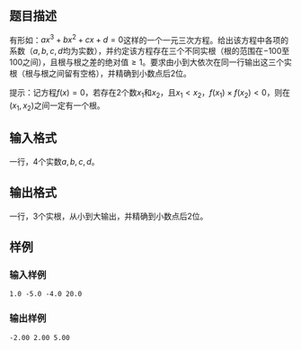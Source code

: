 ## 题目描述
有形如：$ax^3+bx^2+cx+d=0$这样的一个一元三次方程。给出该方程中各项的系数（$a,b,c,d$均为实数），并约定该方程存在三个不同实根（根的范围在$-100$至$100$之间），且根与根之差的绝对值$\geq 1$。要求由小到大依次在同一行输出这三个实根（根与根之间留有空格），并精确到小数点后2位。

提示：记方程$f(x) = 0$，若存在2个数$x_1$和$x_2$，且$x_1 < x_2$，$f(x_1) \times f(x_2) < 0$，则在$(x_1, x_2)$之间一定有一个根。

## 输入格式
一行，4个实数$a, b, c, d$。

## 输出格式
一行，3个实根，从小到大输出，并精确到小数点后2位。

## 样例

### 输入样例
```
1.0 -5.0 -4.0 20.0
```

### 输出样例
```
-2.00 2.00 5.00
```
